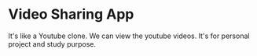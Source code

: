 # Video Sharing App

It's like a Youtube clone. We can view the youtube videos. It's for personal project and study purpose.